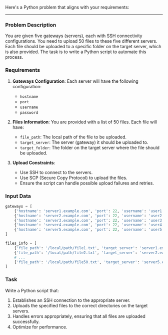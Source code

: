 Here's a Python problem that aligns with your requirements:

---

### Problem Description

You are given five gateways (servers), each with SSH connectivity configurations. You need to upload 50 files to these five different servers. Each file should be uploaded to a specific folder on the target server, which is also provided. The task is to write a Python script to automate this process.

### Requirements

1. **Gateways Configuration**: Each server will have the following configuration:
   - `hostname`
   - `port`
   - `username`
   - `password`

2. **Files Information**: You are provided with a list of 50 files. Each file will have:
   - `file_path`: The local path of the file to be uploaded.
   - `target_server`: The server (gateway) it should be uploaded to.
   - `target_folder`: The folder on the target server where the file should be uploaded.

3. **Upload Constraints**:
   - Use SSH to connect to the servers.
   - Use SCP (Secure Copy Protocol) to upload the files.
   - Ensure the script can handle possible upload failures and retries.

### Input Data

```python
gateways = [
    {'hostname': 'server1.example.com', 'port': 22, 'username': 'user1', 'password': 'pass1'},
    {'hostname': 'server2.example.com', 'port': 22, 'username': 'user2', 'password': 'pass2'},
    {'hostname': 'server3.example.com', 'port': 22, 'username': 'user3', 'password': 'pass3'},
    {'hostname': 'server4.example.com', 'port': 22, 'username': 'user4', 'password': 'pass4'},
    {'hostname': 'server5.example.com', 'port': 22, 'username': 'user5', 'password': 'pass5'},
]

files_info = [
    {'file_path': '/local/path/file1.txt', 'target_server': 'server1.example.com', 'target_folder': '/remote/path/folder1'},
    {'file_path': '/local/path/file2.txt', 'target_server': 'server2.example.com', 'target_folder': '/remote/path/folder2'},
    # ...
    {'file_path': '/local/path/file50.txt', 'target_server': 'server5.example.com', 'target_folder': '/remote/path/folder5'},
]
```

### Task

Write a Python script that:
1. Establishes an SSH connection to the appropriate server.
2. Uploads the specified files to the correct directories on the target servers.
3. Handles errors appropriately, ensuring that all files are uploaded successfully.
4. Optimize for performance.

